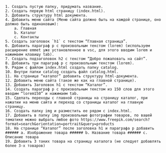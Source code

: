 
    1. Создать пустую папку, придумать название.
    2. Создать первую html страницу (index.html).
    3. Добавить структуру html документа.
    4. Добавить меню сайта (Меню сайта должно быть на каждой странице, оно должно быть одинаковым): 
        a. Главная  
        b. Каталог  
        c. Контакты
    5. Создать заголовок `h1` с текстом “Главная страница”.
    6. Добавить параграф p с произвольным текстом (lorem) (используем расширение emmet уже установленное в vsc, для этого вводим lorem и нажимаем клавишу tab).
    7. Создать подзаголовок h2 с текстом “Добро пожаловать на сайт”.
    8. Добавить три параграф p с произвольным текстом (lorem).
    9. Рядом с файлом index.html создать папку catalog.
    10. Внутри папки catalog создать файл catalog.html.
    11. На странице “каталог” добавить структуру html-документа.
    12. Добавить меню сайта (такое же как на главной странице).
    13. Добавить Заголовок h1 с текстом “Каталог”.
    14. Создать параграф p с произвольным текстом из 150 слов для этого вводим “lorem150” и нажимаем tab.
    15. Сделать переходы с главной страницы на страницу каталог, при нажатии на меню сайта и переход со страницы каталог на главную страницу.
    16. Создать папку img и разместить ее рядом с index.html.
    17. Добавить в папку img произвольные фотографии товаров, по вашей тематике можно выбрать любое фото https://www.freepik.com/search?format=search&orientation=portrait&query=products
    18. На странице “Каталог” после заголовка h1 и параграфа p добавить ###### a. Изображение товара ###### b. Название товара ###### c. Описание товара
    19. Добавить 3 таких товара на страницу каталога (не следует добавлять более 3-х товаров)
